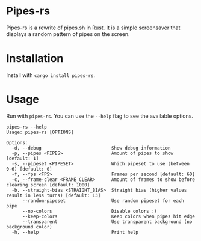# Pipes-rs

Pipes-rs is a rewrite of pipes.sh in Rust. It is a simple screensaver that displays a random pattern of pipes on the screen.

# Installation

Install with `cargo install pipes-rs`.

# Usage

Run with `pipes-rs`. You can use the `--help` flag to see the available options.

```
pipes-rs --help  
Usage: pipes-rs [OPTIONS]

Options:
  -d, --debug                          Show debug information
  -p, --pipes <PIPES>                  Amount of pipes to show [default: 1]
  -s, --pipeset <PIPESET>              Which pipeset to use (between 0-6) [default: 0]
  -f, --fps <FPS>                      Frames per second [default: 60]
  -c, --frame-clear <FRAME_CLEAR>      Amount of frames to show before clearing screen [default: 1000]
  -b, --straight-bias <STRAIGHT_BIAS>  Straight bias (higher values result in less turns) [default: 13]
      --random-pipeset                 Use random pipeset for each pipe
      --no-colors                      Disable colors :(
      --keep-colors                    Keep colors when pipes hit edge
      --transparent                    Use transparent background (no background color)
  -h, --help                           Print help
```
